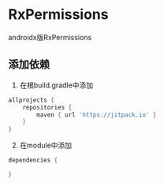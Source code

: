 # RxPermissions
androidx版RxPermissions

## 添加依赖
1. 在根build.gradle中添加
```gradle
allprojects {
    repositories {
        maven { url 'https://jitpack.io' }
    }
}
```
2. 在module中添加
```gradle
dependencies {

}
